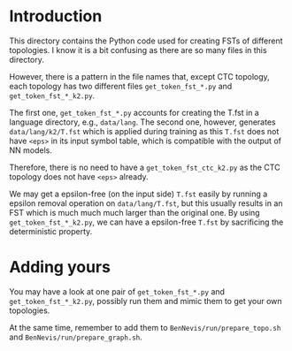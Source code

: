 # Introduction

This directory contains the Python code used for creating FSTs of different topologies.
I know it is a bit confusing as there are so many files in this directory.

However, there is a pattern in the file names that, except CTC topology, each topology
has two different files `get_token_fst_*.py` and `get_token_fst_*_k2.py`.

The first one, `get_token_fst_*.py` accounts for creating the T.fst in a language directory, e.g., `data/lang`.
The second one, however, generates `data/lang/k2/T.fst` which is applied during training as this `T.fst` does
not have `<eps>` in its input symbol table, which is compatible with the output of NN models.

Therefore, there is no need to have a `get_token_fst_ctc_k2.py` as the CTC topology does not have `<eps>` already.

We may get a epsilon-free (on the input side) `T.fst` easily by running a epsilon removal operation on `data/lang/T.fst`,
but this usually results in an FST which is much much much larger than the original one.
By using `get_token_fst_*_k2.py`, we can have a epsilon-free `T.fst` by sacrificing the deterministic property.

# Adding yours

You may have a look at one pair of `get_token_fst_*.py` and `get_token_fst_*_k2.py`, possibly run them
and mimic them to get your own topologies.

At the same time, remember to add them to `BenNevis/run/prepare_topo.sh` and `BenNevis/run/prepare_graph.sh`.
